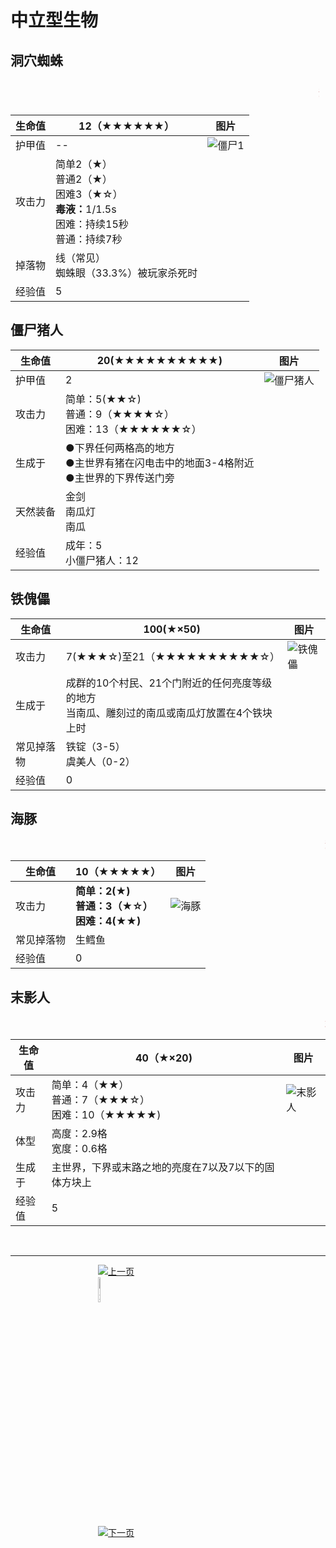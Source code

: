 # 中立型生物

## 洞穴蜘蛛

<div style="padding:10px;">
    <marquee direction="left"><span style="font-weight: bolder:font-size: 30px; color: brown;">洞穴蜘蛛是一种能够造成玩家中毒的中立型生物</span></marquee>
</div>

生命值 | 12（★★★★★★） | 图片
-- | -- | --
护甲值 | -- |  ![僵尸1](./img/225px-Blue_Spider_2.png)
攻击力 | 简单2（★）<br/>普通2（★）<br/>困难3（★☆）<br /><b>毒液：</b>1/1.5s<br />困难：持续15秒<br />普通：持续7秒
掉落物 | 线（常见）<br />蜘蛛眼（33.3%）被玩家杀死时
经验值 | 5

## 僵尸猪人

生命值 | 20(★★★★★★★★★★) | 图片
-- | -- | -- 
护甲值 | 2 | ![僵尸猪人](./img/118px-Baby_Zombie_Pigman.png)
攻击力 | 简单：5(★★☆)<br />普通：9（★★★★☆）<br />困难：13（★★★★★★☆）
生成于 | ●下界任何两格高的地方<br />●主世界有猪在闪电击中的地面3-4格附近<br />●主世界的下界传送门旁
天然装备 | 金剑<br />南瓜灯<br />南瓜<br />
经验值 | 成年：5<br />小僵尸猪人：12

## 铁傀儡

生命值 | 100(★×50) | 图片 
-- | -- | -- 
攻击力 | 7(★★★☆)至21（★★★★★★★★★★☆） | ![铁傀儡](./img/225px-Village_Golem.png)
生成于 | 成群的10个村民、21个门附近的任何亮度等级的地方<br />当南瓜、雕刻过的南瓜或南瓜灯放置在4个铁块上时
常见掉落物 | 铁锭（3-5）<br />虞美人（0-2）
经验值 | 0

## 海豚

<body style="padding:10px">
    <marquee direction="left"><sapn style="font-weight: bolder:font-size: 30px; color: brown">海豚，是一种非常喜欢玩耍的生物</span></marquee>
</body>

生命值 | 10（★★★★★） | 图片
-- | -- | -- 
攻击力 | <b>简单：2(★)<br /><b>普通：</b>3（★☆）<br /><b>困难：</b>4(★★) | ![海豚](./img/225px-Dolphin.png)
常见掉落物 | 生鳕鱼 
经验值 | 0

## 末影人

<body style="padding: 10px">
    <marquee direction="left"><span style="font-weight: bolder: font-size:30px; color: brown">末影人通常在下界和末地，在主世界它是非常罕见的。曾经与他的眼神接触然后幸存下来讲故事的人越来越少了</span></marquee>
</body>

生命值 | 40（★×20) | 图片
-- | -- | -- 
攻击力 | 简单：4（★★）<br />普通：7（★★★☆）<br />困难：10（★★★★★) | ![末影人](./img/159px-Enderman.png)
体型 | 高度：2.9格<br />宽度：0.6格
生成于 | 主世界，下界或末路之地的亮度在7以及7以下的固体方块上
经验值 | 5

&nbsp;

<hr >
<figure class="third" >
<a href="./introduce/NPC_chuanshuo.html">
    <img border="0" src="./img/qianfan.png" alt="上一页" title="上一页" hspace="100" >
</a>
<a href="./introduce/major.html">
    <img border="0" src="./img/huizhuye.png" alt="返回NPC页面" title="返回NPC页面" hspace="100" width="10%" height="10%" >
</a>
<a href="./introduce/NPC_xiaoyong.html">
    <img border="0" src="./img/fanye.png" alt="下一页" title="下一页" hspace="100" >
</a>
</figure>
&nbsp;
